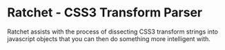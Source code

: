 # Ratchet - CSS3 Transform Parser

Ratchet assists with the process of dissecting CSS3 transform strings into
javascript objects that you can then do something more intelligent with.
